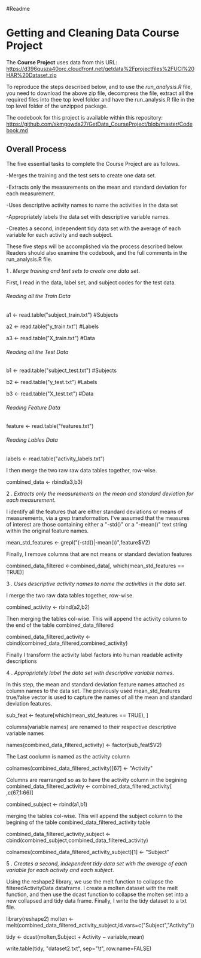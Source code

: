 #Readme 


# Getting and Cleaning Data Course Project

The **Course Project** uses data from this URL: https://d396qusza40orc.cloudfront.net/getdata%2Fprojectfiles%2FUCI%20HAR%20Dataset.zip

To reproduce the steps described below, and to use the *run_analysis.R* file, you need to download the above zip file, decompress the file, extract all the required files into thee top level folder and have the run_analysis.R file in the top level folder of the unzipped package.

The codebook for this project is available within this repository: https://github.com/skmgowda27/GetData_CourseProject/blob/master/Codebook.md

## Overall Process

The five essential tasks to complete the Course Project are as follows.

-Merges the training and the test sets to create one data set.

-Extracts only the measurements on the mean and standard deviation for each measurement.

-Uses descriptive activity names to name the activities in the data set

-Appropriately labels the data set with descriptive variable names.

-Creates a second, independent tidy data set with the average of each variable for each activity and each subject.

These five steps will be accomplished via the process described below. Readers should also examine the codebook, and the full comments in the run_analysis.R file.

1 . *Merge training and test sets to create one data set*.

First, I read in the data, label set, and subject codes for the test data.

###### Reading all the Train Data

a1 <- read.table("subject_train.txt")  #Subjects

a2 <- read.table("y_train.txt")        #Labels

a3 <- read.table("X_train.txt")        #Data

###### Reading all the Test Data

b1 <- read.table("subject_test.txt")  #Subjects

b2 <- read.table("y_test.txt")        #Labels

b3 <- read.table("X_test.txt")         #Data

###### Reading Feature Data

feature <- read.table("features.txt")


###### Reading Lables Data

labels <- read.table("activity_labels.txt")

I then merge the two raw raw data tables together, row-wise. 

combined_data <- rbind(a3,b3)

2 . *Extracts only the measurements on the mean and standard deviation for each measurement*.

I identify all the features that are either standard deviations or means of measurements, via a grep transformation. I've assumed that the measures of interest are those containing either a "-std()" or a "-mean()" text string within the original feature names.

mean_std_features  <- grepl("(-std()|-mean())",feature$V2)

Finally, I remove columns that are not means or standard deviation features

combined_data_filtered <-combined_data[, which(mean_std_features == TRUE)]

3 . *Uses descriptive activity names to name the activities in the data set*.

I merge the two raw data tables together, row-wise.

combined_activity <- rbind(a2,b2)

Then merging the tables col-wise. This will append the activity column to the end of the table combined_data_filtered

combined_data_filtered_activity <- cbind(combined_data_filtered,combined_activity)

Finally I transform the activity label factors into human readable activity descriptions 


4 . *Appropriately label the data set with descriptive variable names*.

In this step, the mean and standard deviation feature names attached as column names to the data set. The previously used mean_std_features true/false vector is used to capture the names of all the mean and standard deviation features.

sub_feat <- feature[which(mean_std_features == TRUE), ]

columns(variable names) are renamed to their respective descriptive variable names

names(combined_data_filtered_activity) <- factor(sub_feat$V2)

The Last coolumn is named as the activity column

colnames(combined_data_filtered_activity)[67] <- "Activity"

Columns are rearranged so as to have the activity column in the begining
combined_data_filtered_activity <- combined_data_filtered_activity[ ,c(67,1:66)]


combined_subject <- rbind(a1,b1)

merging the tables col-wise. This will append the subject column to the begining of the table combined_data_filtered_activity table

combined_data_filtered_activity_subject <- cbind(combined_subject,combined_data_filtered_activity)

colnames(combined_data_filtered_activity_subject)[1] <- "Subject"

5 . *Creates a second, independent tidy data set with the average of each variable for each activity and each subject*.

Using the reshape2 library, we use the melt function to collapse the filteredActivityData dataframe. I create a molten dataset with the melt function, and then use the dcast function to collapse the molten set into a new collapsed and tidy data frame. Finally, I write the tidy dataset to a txt file.

library(reshape2)
molten <- melt(combined_data_filtered_activity_subject,id.vars=c("Subject","Activity"))

tidy <- dcast(molten,Subject + Activity ~ variable,mean)

write.table(tidy, "dataset2.txt", sep="\t", row.name=FALSE)

